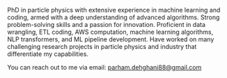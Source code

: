PhD in particle physics with extensive experience in machine learning and coding, armed with a deep understanding of advanced algorithms. Strong problem-solving skills and a passion for innovation. Proficient in data wrangling, ETL coding, AWS computation, machine learning algorithms, NLP transformers, and ML pipeline development. Have worked on many challenging research projects in particle physics and industry that differentiate my capabilities.

You can reach out to me via email:
parham.dehghani88@gmail.com
